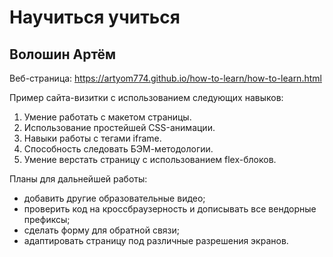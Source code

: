 # Научиться учиться
## Волошин Артём

Веб-страница:
https://artyom774.github.io/how-to-learn/how-to-learn.html

Пример сайта-визитки с использованием следующих навыков:
1. Умение работать с макетом страницы.
2. Использование простейшей CSS-анимации.
3. Навыки работы с тегами iframe.
4. Способность следовать БЭМ-методологии.
5. Умение верстать страницу с использованием flex-блоков.

Планы для дальнейшей работы:
* добавить другие образовательные видео;
* проверить код на кроссбраузерность и дописывать все вендорные префиксы;
* сделать форму для обратной связи;
* адаптировать страницу под различные разрешения экранов.